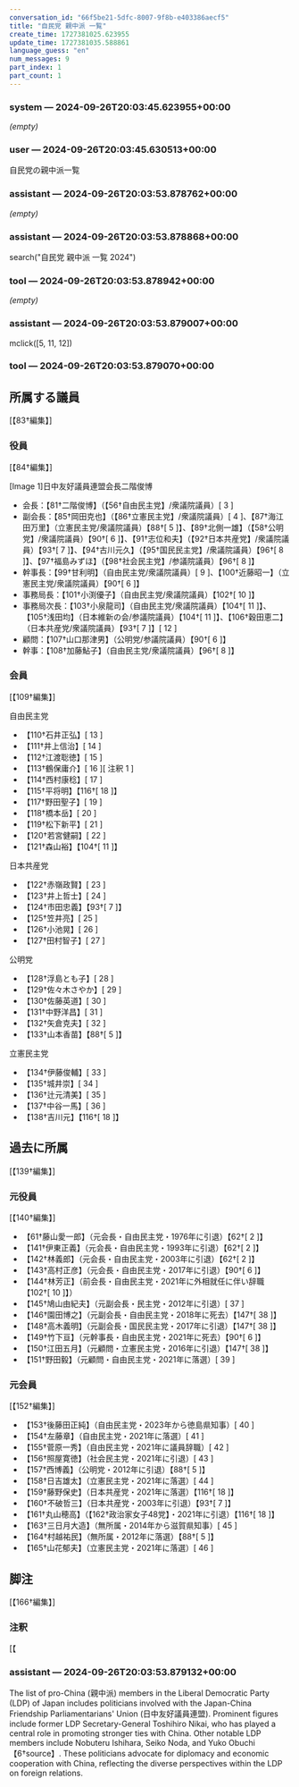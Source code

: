 ```yaml
---
conversation_id: "66f5be21-5dfc-8007-9f8b-e403386aecf5"
title: "自民党 親中派 一覧"
create_time: 1727381025.623955
update_time: 1727381035.588861
language_guess: "en"
num_messages: 9
part_index: 1
part_count: 1
---
```


### system — 2024-09-26T20:03:45.623955+00:00

_(empty)_

### user — 2024-09-26T20:03:45.630513+00:00

自民党の親中派一覧

### assistant — 2024-09-26T20:03:53.878762+00:00

_(empty)_

### assistant — 2024-09-26T20:03:53.878868+00:00

search("自民党 親中派 一覧 2024")

### tool — 2024-09-26T20:03:53.878942+00:00

_(empty)_

### assistant — 2024-09-26T20:03:53.879007+00:00

mclick([5, 11, 12])

### tool — 2024-09-26T20:03:53.879070+00:00

## 所属する議員

[【83†編集】]

### 役員

[【84†編集】]

[Image 1]日中友好議員連盟会長二階俊博

  * 会長：【81†二階俊博】（【56†自由民主党】/衆議院議員）[ 3 ]
  * 副会長：【85†岡田克也】（【86†立憲民主党】/衆議院議員）[ 4 ]、【87†海江田万里】（立憲民主党/衆議院議員）【88†[ 5 ]】、【89†北側一雄】（【58†公明党】/衆議院議員）【90†[ 6 ]】、【91†志位和夫】（【92†日本共産党】/衆議院議員）【93†[ 7 ]】、【94†古川元久】（【95†国民民主党】/衆議院議員）【96†[ 8 ]】、【97†福島みずほ】（【98†社会民主党】/参議院議員）【96†[ 8 ]】
  * 幹事長：【99†甘利明】（自由民主党/衆議院議員）[ 9 ]、【100†近藤昭一】（立憲民主党/衆議院議員）【90†[ 6 ]】
  * 事務局長：【101†小渕優子】（自由民主党/衆議院議員）【102†[ 10 ]】
  * 事務局次長：【103†小泉龍司】（自由民主党/衆議院議員）【104†[ 11 ]】、【105†浅田均】（日本維新の会/参議院議員）【104†[ 11 ]】、【106†穀田恵二】（日本共産党/衆議院議員）【93†[ 7 ]】[ 12 ]
  * 顧問：【107†山口那津男】（公明党/参議院議員）【90†[ 6 ]】
  * 幹事：【108†加藤鮎子】（自由民主党/衆議院議員）【96†[ 8 ]】

### 会員

[【109†編集】]

自由民主党

  * 【110†石井正弘】[ 13 ]
  * 【111†井上信治】[ 14 ]
  * 【112†江渡聡徳】[ 15 ]
  * 【113†鶴保庸介】[ 16 ][ 注釈 1 ]
  * 【114†西村康稔】[ 17 ]
  * 【115†平将明】【116†[ 18 ]】
  * 【117†野田聖子】[ 19 ]
  * 【118†橋本岳】[ 20 ]
  * 【119†松下新平】[ 21 ]
  * 【120†若宮健嗣】[ 22 ]
  * 【121†森山裕】【104†[ 11 ]】

日本共産党

  * 【122†赤嶺政賢】[ 23 ]
  * 【123†井上哲士】[ 24 ]
  * 【124†市田忠義】【93†[ 7 ]】
  * 【125†笠井亮】[ 25 ]
  * 【126†小池晃】[ 26 ]
  * 【127†田村智子】[ 27 ]

公明党

  * 【128†浮島とも子】[ 28 ]
  * 【129†佐々木さやか】[ 29 ]
  * 【130†佐藤英道】[ 30 ]
  * 【131†中野洋昌】[ 31 ]
  * 【132†矢倉克夫】[ 32 ]
  * 【133†山本香苗】【88†[ 5 ]】

立憲民主党

  * 【134†伊藤俊輔】[ 33 ]
  * 【135†城井崇】[ 34 ]
  * 【136†辻元清美】[ 35 ]
  * 【137†中谷一馬】[ 36 ]
  * 【138†吉川元】【116†[ 18 ]】

## 過去に所属

[【139†編集】]

### 元役員

[【140†編集】]

  * 【61†藤山愛一郎】（元会長・自由民主党・1976年に引退）【62†[ 2 ]】
  * 【141†伊東正義】（元会長・自由民主党・1993年に引退）【62†[ 2 ]】
  * 【142†林義郎】（元会長・自由民主党・2003年に引退）【62†[ 2 ]】
  * 【143†高村正彦】（元会長・自由民主党・2017年に引退）【90†[ 6 ]】
  * 【144†林芳正】（前会長・自由民主党・2021年に外相就任に伴い辞職【102†[ 10 ]】）
  * 【145†鳩山由紀夫】（元副会長・民主党・2012年に引退）[ 37 ]
  * 【146†園田博之】（元副会長・自由民主党・2018年に死去）【147†[ 38 ]】
  * 【148†高木義明】（元副会長・国民民主党・2017年に引退）【147†[ 38 ]】
  * 【149†竹下亘】（元幹事長・自由民主党・2021年に死去）【90†[ 6 ]】
  * 【150†江田五月】（元顧問・立憲民主党・2016年に引退）【147†[ 38 ]】
  * 【151†野田毅】（元顧問・自由民主党・2021年に落選）[ 39 ]

### 元会員

[【152†編集】]

  * 【153†後藤田正純】（自由民主党・2023年から徳島県知事）[ 40 ]
  * 【154†左藤章】（自由民主党・2021年に落選）[ 41 ]
  * 【155†菅原一秀】（自由民主党・2021年に議員辞職）[ 42 ]
  * 【156†照屋寛徳】（社会民主党・2021年に引退）[ 43 ]
  * 【157†西博義】（公明党・2012年に引退）【88†[ 5 ]】
  * 【158†日吉雄太】（立憲民主党・2021年に落選）[ 44 ]
  * 【159†藤野保史】（日本共産党・2021年に落選）【116†[ 18 ]】
  * 【160†不破哲三】（日本共産党・2003年に引退）【93†[ 7 ]】
  * 【161†丸山穂高】（【162†政治家女子48党】・2021年に引退）【116†[ 18 ]】
  * 【163†三日月大造】（無所属・2014年から滋賀県知事）[ 45 ]
  * 【164†村越祐民】（無所属・2012年に落選）【88†[ 5 ]】
  * 【165†山花郁夫】（立憲民主党・2021年に落選）[ 46 ]

## 脚注

[【166†編集】]

### 注釈

[【

### assistant — 2024-09-26T20:03:53.879132+00:00

The list of pro-China (親中派) members in the Liberal Democratic Party (LDP) of Japan includes politicians involved with the Japan-China Friendship Parliamentarians' Union (日中友好議員連盟). Prominent figures include former LDP Secretary-General Toshihiro Nikai, who has played a central role in promoting stronger ties with China. Other notable LDP members include Nobuteru Ishihara, Seiko Noda, and Yuko Obuchi【6†source】. These politicians advocate for diplomacy and economic cooperation with China, reflecting the diverse perspectives within the LDP on foreign relations.
